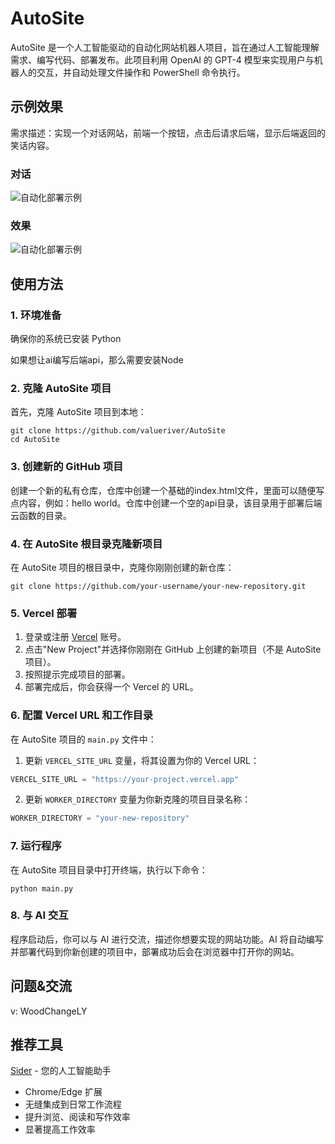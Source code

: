 # AutoSite

AutoSite 是一个人工智能驱动的自动化网站机器人项目，旨在通过人工智能理解需求、编写代码、部署发布。此项目利用 OpenAI 的 GPT-4 模型来实现用户与机器人的交互，并自动处理文件操作和 PowerShell 命令执行。

## 示例效果
需求描述：实现一个对话网站，前端一个按钮，点击后请求后端，显示后端返回的笑话内容。
### 对话
![自动化部署示例](https://pub-20abb0d076b24b52a65a8f98d262b891.r2.dev/20240710101436.png)

### 效果
![自动化部署示例](https://pub-20abb0d076b24b52a65a8f98d262b891.r2.dev/20240710102338.png)

## 使用方法

### 1. 环境准备

确保你的系统已安装 Python 

如果想让ai编写后端api，那么需要安装Node

### 2. 克隆 AutoSite 项目

首先，克隆 AutoSite 项目到本地：

```
git clone https://github.com/valueriver/AutoSite
cd AutoSite
```

### 3. 创建新的 GitHub 项目

创建一个新的私有仓库，仓库中创建一个基础的index.html文件，里面可以随便写点内容，例如：hello world。仓库中创建一个空的api目录，该目录用于部署后端云函数的目录。

### 4. 在 AutoSite 根目录克隆新项目

在 AutoSite 项目的根目录中，克隆你刚刚创建的新仓库：

```
git clone https://github.com/your-username/your-new-repository.git
```

### 5. Vercel 部署

1. 登录或注册 [Vercel](https://vercel.com/) 账号。
2. 点击"New Project"并选择你刚刚在 GitHub 上创建的新项目（不是 AutoSite 项目）。
3. 按照提示完成项目的部署。
4. 部署完成后，你会获得一个 Vercel 的 URL。

### 6. 配置 Vercel URL 和工作目录

在 AutoSite 项目的 `main.py` 文件中：

1. 更新 `VERCEL_SITE_URL` 变量，将其设置为你的 Vercel URL：

```python
VERCEL_SITE_URL = "https://your-project.vercel.app"
```

2. 更新 `WORKER_DIRECTORY` 变量为你新克隆的项目目录名称：

```python
WORKER_DIRECTORY = "your-new-repository"
```

### 7. 运行程序

在 AutoSite 项目目录中打开终端，执行以下命令：

```
python main.py
```

### 8. 与 AI 交互

程序启动后，你可以与 AI 进行交流，描述你想要实现的网站功能。AI 将自动编写并部署代码到你新创建的项目中，部署成功后会在浏览器中打开你的网站。

## 问题&交流

v: WoodChangeLY

## 推荐工具

[Sider](https://sider.ai) - 您的人工智能助手

- Chrome/Edge 扩展
- 无缝集成到日常工作流程
- 提升浏览、阅读和写作效率
- 显著提高工作效率
